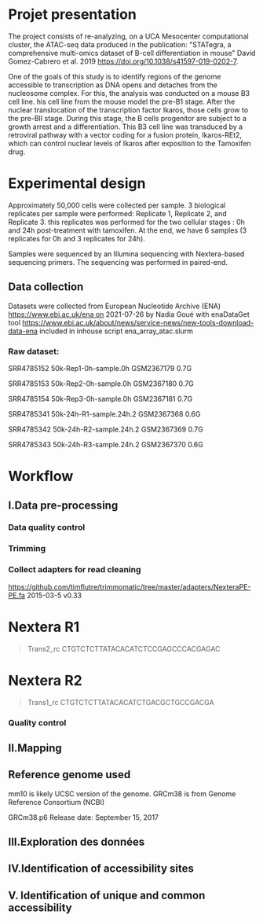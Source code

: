 # Projet presentation 

The project consists of re-analyzing, on a UCA Mesocenter computational cluster, the ATAC-seq data produced in the publication: "STATegra, a comprehensive multi-omics dataset of B-cell differentiation in mouse" David Gomez-Cabrero et al. 2019 https://doi.org/10.1038/s41597-019-0202-7.

One of the goals of this study is to identify regions of the genome accessible to transcription as DNA opens and detaches from the nucleosome complex. For this, the analysis was conducted on a mouse B3 cell line. his cell line from the mouse model the pre-B1 stage. After the nuclear translocation of the transcription factor Ikaros, those cells grow to the pre-BII stage. During this stage, the B cells progenitor are subject to a growth arrest and a differentiation. This B3 cell line was transduced by a retroviral pathway with a vector coding for a fusion protein, Ikaros-REt2, which can control nuclear levels of Ikaros after exposition to the Tamoxifen drug.

# Experimental design

Approximately 50,000 cells were collected per sample. 3 biological replicates per sample were performed: Replicate 1, Replicate 2, and Replicate 3. this replicates was performed for the two cellular stages : 0h and 24h post-treatment with tamoxifen. At the end, we have 6 samples (3 replicates for 0h and 3 replicates for 24h).

Samples were sequenced by an Illumina sequencing with Nextera-based sequencing primers. The sequencing was performed in paired-end.

## Data collection 

Datasets were collected from  European Nucleotide Archive (ENA) https://www.ebi.ac.uk/ena on 2021-07-26 by Nadia Goué with enaDataGet tool https://www.ebi.ac.uk/about/news/service-news/new-tools-download-data-ena included in inhouse script ena_array_atac.slurm

### Raw dataset:

SRR4785152  50k-Rep1-0h-sample.0h   GSM2367179  0.7G

SRR4785153  50k-Rep2-0h-sample.0h   GSM2367180  0.7G

SRR4785154  50k-Rep3-0h-sample.0h   GSM2367181  0.7G


SRR4785341  50k-24h-R1-sample.24h.2 GSM2367368  0.6G

SRR4785342  50k-24h-R2-sample.24h.2 GSM2367369  0.7G

SRR4785343  50k-24h-R3-sample.24h.2 GSM2367370  0.6G

# Workflow
## I.Data pre-processing
### Data quality control
### Trimming
### Collect adapters for read cleaning 

https://github.com/timflutre/trimmomatic/tree/master/adapters/NexteraPE-PE.fa
2015-03-5
v0.33
# Nextera R1
>Trans2_rc
CTGTCTCTTATACACATCTCCGAGCCCACGAGAC
# Nextera R2
>Trans1_rc
CTGTCTCTTATACACATCTGACGCTGCCGACGA

### Quality control 
## II.Mapping
## Reference genome used 

mm10 is likely UCSC version of the genome. GRCm38 is from Genome Reference Consortium (NCBI)

GRCm38.p6 Release date: September 15, 2017
## III.Exploration des données
## IV.Identification of accessibility sites
## V. Identification of unique and common accessibility








